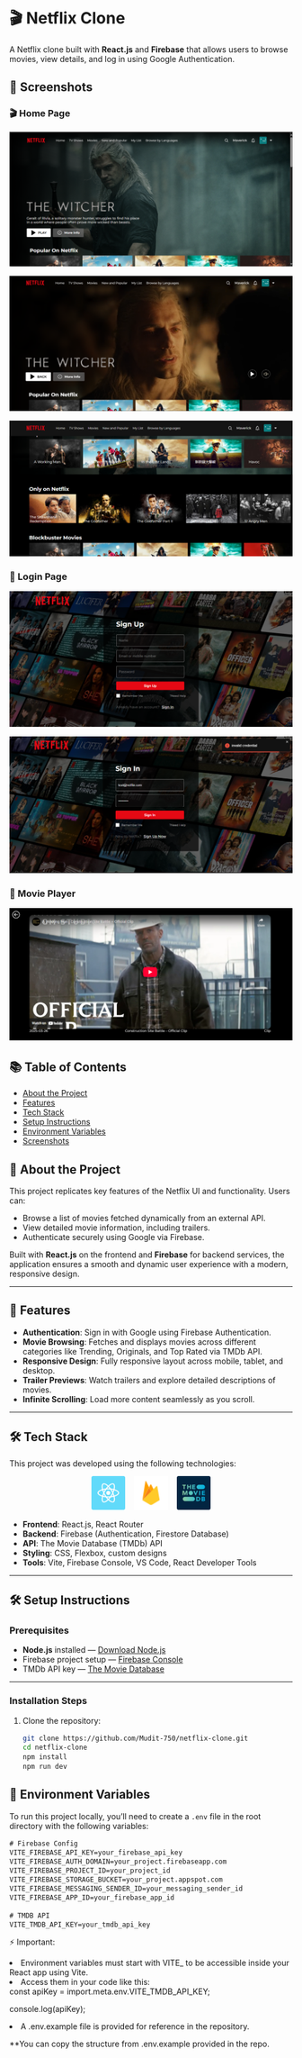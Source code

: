 # 🎬 Netflix Clone

A Netflix clone built with **React.js** and **Firebase** that allows users to browse movies, view details, and log in using Google Authentication.

## 📸 Screenshots

### 🎬 Home Page
![Home Page](docs/homepage.png)


![Home Page](docs/homepage_2.png)


![Home Page](docs/homepage_3.png)


### 🔐 Login Page
![Login Page](docs/login_sign_up.png)


![Login Page](docs/login_sign_in.png)


### 🎥 Movie Player
![Movie Player](docs/Player.png)


## 📚 Table of Contents
- [About the Project](#about-the-project)
- [Features](#features)
- [Tech Stack](#tech-stack)
- [Setup Instructions](#setup-instructions)
- [Environment Variables](#environment-variables)
- [Screenshots](#screenshots)


## 📖 About the Project

This project replicates key features of the Netflix UI and functionality. Users can:
- Browse a list of movies fetched dynamically from an external API.
- View detailed movie information, including trailers.
- Authenticate securely using Google via Firebase.

Built with **React.js** on the frontend and **Firebase** for backend services, the application ensures a smooth and dynamic user experience with a modern, responsive design.

---

## 🚀 Features

- **Authentication**: Sign in with Google using Firebase Authentication.
- **Movie Browsing**: Fetches and displays movies across different categories like Trending, Originals, and Top Rated via TMDb API.
- **Responsive Design**: Fully responsive layout across mobile, tablet, and desktop.
- **Trailer Previews**: Watch trailers and explore detailed descriptions of movies.
- **Infinite Scrolling**: Load more content seamlessly as you scroll.

---

## 🛠 Tech Stack
This project was developed using the following technologies:

<p align="center">
  <a href="https://react.dev/" target="_blank" style="text-decoration: none;">
    <img src="https://github.com/Mudit-750/netflix-clone/blob/main/docs/react_icon.png" alt="React JS" width="60">
  </a>
  &nbsp;&nbsp;
  <a href="https://firebase.google.com/" target="_blank" style="text-decoration: none;">
    <img src="https://github.com/Mudit-750/netflix-clone/blob/main/docs/firebase_icon.png" alt="Firebase" width="60">
  </a>
  &nbsp;&nbsp;
  <a href="https://www.themoviedb.org/" target="_blank" style="text-decoration: none;">
    <img src="https://github.com/Mudit-750/netflix-clone/blob/main/docs/tmdb_icon.png" alt="TMDb" width="60">
  </a>
</p>

- **Frontend**: React.js, React Router
- **Backend**: Firebase (Authentication, Firestore Database)
- **API**: The Movie Database (TMDb) API
- **Styling**: CSS, Flexbox, custom designs
- **Tools**: Vite, Firebase Console, VS Code, React Developer Tools

---

## 🛠️ Setup Instructions

### Prerequisites
- **Node.js** installed — [Download Node.js](https://nodejs.org/)
- Firebase project setup — [Firebase Console](https://console.firebase.google.com/)
- TMDb API key — [The Movie Database](https://www.themoviedb.org/)

---

### Installation Steps

1. Clone the repository:
   ```bash
   git clone https://github.com/Mudit-750/netflix-clone.git
   cd netflix-clone
   npm install
   npm run dev


## 🔐 Environment Variables

To run this project locally, you’ll need to create a `.env` file in the root directory with the following variables:

```env
# Firebase Config
VITE_FIREBASE_API_KEY=your_firebase_api_key
VITE_FIREBASE_AUTH_DOMAIN=your_project.firebaseapp.com
VITE_FIREBASE_PROJECT_ID=your_project_id
VITE_FIREBASE_STORAGE_BUCKET=your_project.appspot.com
VITE_FIREBASE_MESSAGING_SENDER_ID=your_messaging_sender_id
VITE_FIREBASE_APP_ID=your_firebase_app_id

# TMDB API
VITE_TMDB_API_KEY=your_tmdb_api_key
```
⚡ Important:

<li>Environment variables must start with VITE_ to be accessible inside your React app using Vite.</li>
<li>Access them in your code like this:</li>
const apiKey = import.meta.env.VITE_TMDB_API_KEY;

console.log(apiKey);

<li>A .env.example file is provided for reference in the repository.</li>

**You can copy the structure from .env.example provided in the repo.

